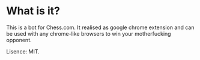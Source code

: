 # What is it?
This is a bot for Chess.com. It realised as google chrome extension and can be used with any chrome-like browsers to win your motherfucking opponent.

Lisence: MIT.
